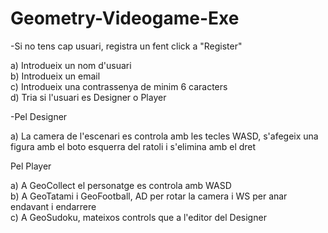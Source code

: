 # Geometry-Videogame-Exe
-Si no tens cap usuari, registra un fent click a "Register"

a) Introdueix un nom d'usuari  
b) Introdueix un email  
c) Introdueix una contrassenya de minim 6 caracters  
d) Tria si l'usuari es Designer o Player

-Pel Designer

a) La camera de l'escenari es controla amb les tecles WASD, s'afegeix una figura amb el boto esquerra del ratoli i s'elimina amb el dret

Pel Player

a) A GeoCollect el personatge es controla amb WASD  
b) A GeoTatami i GeoFootball, AD per rotar la camera i WS per anar endavant i endarrere  
c) A GeoSudoku, mateixos controls que a l'editor del Designer  
